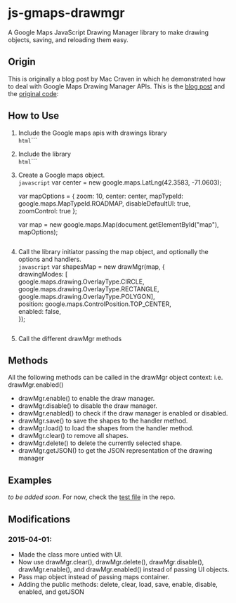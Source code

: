 # js-gmaps-drawmgr
A Google Maps JavaScript Drawing Manager library to make drawing objects, saving, and reloading them easy.

## Origin
This is originally a blog post by Mac Craven in which he demonstrated how to deal with Google Maps Drawing Manager APIs.
This is the [blog post] and the [original code]:

[blog post]: http://expertsoftwareengineer.com/how-to-save-overlay-shapes-with-v3-google-maps-api-using-googles-drawing-manager/
[original code]: http://expertsoftwareengineer.com/includes/google-maps/shape-save-demo-code.php

## How to Use
1. Include the Google maps apis with drawings library  
   ```html```<script type="text/javascript" src="http://maps.googleapis.com/maps/api/js?v=3.exp&libraries=drawing&sensor=false"></script>```
1. Include the library  
   ```html```<script type="text/javascript" src="gmaps-drawmgr.min.js"></script>```
1. Create a Google maps object.  
   ```javascript```
    var center = new google.maps.LatLng(42.3583, -71.0603);

    var mapOptions = {
        zoom: 10,
        center: center,
        mapTypeId: google.maps.MapTypeId.ROADMAP,
        disableDefaultUI: true,
        zoomControl: true
    };

    var map = new google.maps.Map(document.getElementById("map"), mapOptions);
   ```
1. Call the library initiator passing the map object, and optionally the options and handlers.  
   ```javascript```
    var shapesMap = new drawMgr(map, {  
        drawingModes: [  
            google.maps.drawing.OverlayType.CIRCLE,   
            google.maps.drawing.OverlayType.RECTANGLE,   
            google.maps.drawing.OverlayType.POLYGON],  
        position: google.maps.ControlPosition.TOP_CENTER,  
        enabled: false,  
    });
   ```
1. Call the different drawMgr methods

## Methods
All the following methods can be called in the drawMgr object context: i.e. drawMgr.enabled()
* drawMgr.enable() to enable the draw manager.
* drawMgr.disable() to disable the draw manager.
* drawMgr.enabled() to check if the draw manager is enabled or disabled.
* drawMgr.save() to save the shapes to the handler method.
* drawMgr.load() to load the shapes from the handler method.
* drawMgr.clear() to remove all shapes.
* drawMgr.delete() to delete the currently selected shape.
* drawMgr.getJSON() to get the JSON representation of the drawing manager

## Examples
*to be added soon*. For now, check the [test file](./tests/test.html) in the repo.

## Modifications
### 2015-04-01:
 * Made the class more untied with UI.
 * Now use drawMgr.clear(), drawMgr.delete(), drawMgr.disable(), drawMgr.enable(), and drawMgr.enabled() instead of passing UI objects.
 * Pass map object instead of passing maps container.
 * Adding the public methods: delete, clear, load, save, enable, disable, enabled, and getJSON